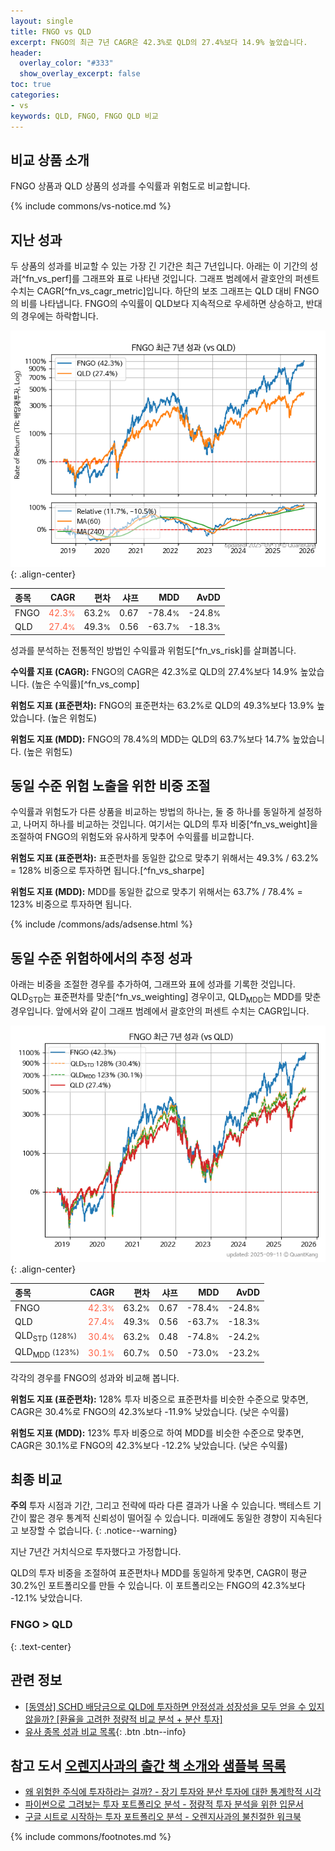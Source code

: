 ```yaml
---
layout: single
title: FNGO vs QLD
excerpt: FNGO의 최근 7년 CAGR은 42.3%로 QLD의 27.4%보다 14.9% 높았습니다.
header:
  overlay_color: "#333"
  show_overlay_excerpt: false
toc: true
categories:
- vs
keywords: QLD, FNGO, FNGO QLD 비교
---
```


## 비교 상품 소개


FNGO 상품과 QLD 상품의 성과를 수익률과 위험도로 비교합니다.





{% include commons/vs-notice.md %}

## 지난 성과

두 상품의 성과를 비교할 수 있는 가장 긴 기간은 최근 7년입니다. 아래는 이 기간의 성과[^fn_vs_perf]를 그래프와 표로 나타낸 것입니다.
그래프 범례에서 괄호안의 퍼센트 수치는 CAGR[^fn_vs_cagr_metric]입니다.
하단의 보조 그래프는 QLD 대비 FNGO의 비를 나타냅니다.
FNGO의 수익률이 QLD보다 지속적으로 우세하면 상승하고, 반대의 경우에는 하락합니다.

![FNGO](/vs/images/fngo-vs-qld_dual.png){: .align-center}

| **종목** | **CAGR** | **편차** | **샤프** | **MDD** | **AvDD** |
| :------------ | ------: | -----------: | -------: | ------: | -------: |
| FNGO | <span style="color: tomato">42.3<small>%</small></span> | 63.2<small>%</small> | 0.67 | -78.4<small>%</small> | -24.8<small>%</small> |
| QLD | <span style="color: tomato">27.4<small>%</small></span> | 49.3<small>%</small> | 0.56 | -63.7<small>%</small> | -18.3<small>%</small> |

<!-- more -->


성과를 분석하는 전통적인 방법인 수익률과 위험도[^fn_vs_risk]를 살펴봅니다.

**수익률 지표 (CAGR):** FNGO의 CAGR은 42.3%로 QLD의 27.4%보다 14.9% 높았습니다. (높은 수익률)[^fn_vs_comp]

**위험도 지표 (표준편차):** FNGO의 표준편차는 63.2%로 QLD의 49.3%보다 13.9% 높았습니다. (높은 위험도)

**위험도 지표 (MDD):** FNGO의 78.4%의 MDD는 QLD의 63.7%보다 14.7% 높았습니다. (높은 위험도)



## 동일 수준 위험 노출을 위한 비중 조절

수익률과 위험도가 다른 상품을 비교하는 방법의 하나는, 둘 중 하나를 동일하게 설정하고, 나머지 하나를 비교하는 것입니다.
여기서는 QLD의 투자 비중[^fn_vs_weight]을 조절하여 FNGO의 위험도와 유사하게 맞추어 수익률를 비교합니다.

**위험도 지표 (표준편차):** 표준편차를 동일한 값으로 맞추기 위해서는 49.3% / 63.2% = 128% 비중으로 투자하면 됩니다.[^fn_vs_sharpe]

**위험도 지표 (MDD):** MDD를 동일한 값으로 맞추기 위해서는 63.7% / 78.4% = 123% 비중으로 투자하면 됩니다.


{% include /commons/ads/adsense.html %}



## 동일 수준 위험하에서의 추정 성과

아래는 비중을 조절한 경우를 추가하여, 그래프와 표에 성과를 기록한 것입니다.
QLD<sub>STD</sub>는 표준편차를 맞춘[^fn_vs_weighting] 경우이고, QLD<sub>MDD</sub>는 MDD를 맞춘 경우입니다.
앞에서와 같이 그래프 범례에서 괄호안의 퍼센트 수치는 CAGR입니다.


![FNGO](/vs/images/fngo-vs-qld.png){: .align-center}



| **종목** | **CAGR** | **편차** | **샤프** | **MDD** | **AvDD** |
| :------------ | ------: | -----------: | -------: | ------: | -------: |
| FNGO | <span style="color: tomato">42.3<small>%</small></span> | 63.2<small>%</small> | 0.67 | -78.4<small>%</small> | -24.8<small>%</small> |
| QLD | <span style="color: tomato">27.4<small>%</small></span> | 49.3<small>%</small> | 0.56 | -63.7<small>%</small> | -18.3<small>%</small> |
| QLD<sub>STD</sub> <small>(128%)</small> | <span style="color: tomato">30.4<small>%</small></span> | 63.2<small>%</small> | 0.48 | -74.8<small>%</small> | -24.2<small>%</small> |
| QLD<sub>MDD</sub> <small>(123%)</small> | <span style="color: tomato">30.1<small>%</small></span> | 60.7<small>%</small> | 0.50 | -73.0<small>%</small> | -23.2<small>%</small> |



각각의 경우를 FNGO의 성과와 비교해 봅니다.

**위험도 지표 (표준편차):** 128% 투자 비중으로 표준편차를 비슷한 수준으로 맞추면, CAGR은 30.4%로 FNGO의 42.3%보다 -11.9% 낮았습니다. (낮은 수익률)

**위험도 지표 (MDD):** 123% 투자 비중으로 하여 MDD를 비슷한 수준으로 맞추면, CAGR은 30.1%로 FNGO의 42.3%보다 -12.2% 낮았습니다. (낮은 수익률)




## 최종 비교

**주의** 투자 시점과 기간, 그리고 전략에 따라 다른 결과가 나올 수 있습니다. 백테스트 기간이 짧은 경우 통계적 신뢰성이 떨어질 수 있습니다. 미래에도 동일한 경향이 지속된다고 보장할 수 없습니다.
{: .notice--warning}

지난 7년간 거치식으로 투자했다고 가정합니다.

QLD의 투자 비중을 조절하여 표준편차나 MDD를 동일하게 맞추면, CAGR이 평균 30.2%인 포트폴리오를 만들 수 있습니다.
이 포트폴리오는 FNGO의 42.3%보다 -12.1% 낮았습니다.

### FNGO &gt; QLD
{: .text-center}


## 관련 정보

- [[동영상] SCHD 배당금으로 QLD에 투자하면 안정성과 성장성을 모두 얻을 수 있지 않을까? [환율을 고려한 정량적 비교 분석 + 분산 투자]](https://youtu.be/mYONG3edRaw)
- [유사 종목 성과 비교 목록](/vs/){: .btn .btn--info}


## 참고 도서 [오렌지사과의 출간 책 소개와 샘플북 목록](https://kongdori.tistory.com/691)

- [왜 위험한 주식에 투자하라는 걸까? - 장기 투자와 분산 투자에 대한 통계학적 시각](https://kongdori.tistory.com/421)
- [파이썬으로 그려보는 투자 포트폴리오 분석  - 정량적 투자 분석을 위한 입문서](https://kongdori.tistory.com/643)
- [구글 시트로 시작하는 투자 포트폴리오 분석 - 오렌지사과의 불친절한 워크북](https://kongdori.tistory.com/449)

{% include commons/footnotes.md %}